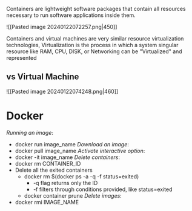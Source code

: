 Containers are lightweight software packages that contain all resources necessary to run software applications inside them.

![[Pasted image 20240122072257.png|450]]

Containers and virtual machines are very similar resource virtualization technologies, Virtualization is the process in which a system singular resource like RAM, CPU, DISK, or Networking can be "Virtualized" and represented

## vs Virtual Machine
![[Pasted image 20240122074248.png|460]]

# Docker
*Running an image*:
- docker run image_name
*Download an image*:
- docker pull image_name
*Activate interactive option*:
- docker -it image_name
*Delete containers*:
- docker rm CONTAINER_ID
- Delete all the exited containers
	- docker rm $(docker ps -a -q -f status=exited)
		- -q flag returns only the ID
		- -f filters through conditions provided, like status=exited
	- docker container prune
*Delete images*:
- docker rmi IMAGE_NAME